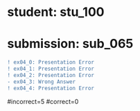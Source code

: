 # student: stu_100
# submission: sub_065

```diff
! ex04_0: Presentation Error
! ex04_1: Presentation Error
! ex04_2: Presentation Error
- ex04_3: Wrong Answer
! ex04_4: Presentation Error
```
#incorrect=5
#correct=0
